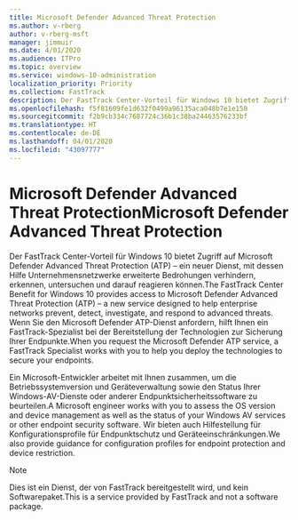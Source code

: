 ```yaml
---
title: Microsoft Defender Advanced Threat Protection
ms.author: v-rberg
author: v-rberg-msft
manager: jimmuir
ms.date: 4/01/2020
ms.audience: ITPro
ms.topic: overview
ms.service: windows-10-administration
localization_priority: Priority
ms.collection: FastTrack
description: Der FastTrack Center-Vorteil für Windows 10 bietet Zugriff auf Microsoft Defender Advanced Threat Protection (ATP) – ein neuer Dienst, mit dessen Hilfe Unternehmensnetzwerke erweiterte Bedrohungen verhindern, erkennen, untersuchen und darauf reagieren können.
ms.openlocfilehash: f5f81609fe1d632f0499a96135aca048b7e1e158
ms.sourcegitcommit: f2b9cb334c7687724c36b1c38ba24463576233bf
ms.translationtype: HT
ms.contentlocale: de-DE
ms.lasthandoff: 04/01/2020
ms.locfileid: "43097777"
---
```

# <a name="microsoft-defender-advanced-threat-protection"></a><span data-ttu-id="2f6fe-103">Microsoft Defender Advanced Threat Protection</span><span class="sxs-lookup"><span data-stu-id="2f6fe-103">Microsoft Defender Advanced Threat Protection</span></span>

<span data-ttu-id="2f6fe-104">Der FastTrack Center-Vorteil für Windows 10 bietet Zugriff auf Microsoft Defender Advanced Threat Protection (ATP) – ein neuer Dienst, mit dessen Hilfe Unternehmensnetzwerke erweiterte Bedrohungen verhindern, erkennen, untersuchen und darauf reagieren können.</span><span class="sxs-lookup"><span data-stu-id="2f6fe-104">The FastTrack Center Benefit for Windows 10 provides access to Microsoft Defender Advanced Threat Protection (ATP) – a new service designed to help enterprise networks prevent, detect, investigate, and respond to advanced threats.</span></span> <span data-ttu-id="2f6fe-105">Wenn Sie den Microsoft Defender ATP-Dienst anfordern, hilft Ihnen ein FastTrack-Spezialist bei der Bereitstellung der Technologien zur Sicherung Ihrer Endpunkte.</span><span class="sxs-lookup"><span data-stu-id="2f6fe-105">When you request the Microsoft Defender ATP service, a FastTrack Specialist works with you to help you deploy the technologies to secure your endpoints.</span></span>

<span data-ttu-id="2f6fe-106">Ein Microsoft-Entwickler arbeitet mit Ihnen zusammen, um die Betriebssystemversion und Geräteverwaltung sowie den Status Ihrer Windows-AV-Dienste oder anderer Endpunktsicherheitssoftware zu beurteilen.</span><span class="sxs-lookup"><span data-stu-id="2f6fe-106">A Microsoft engineer works with you to assess the OS version and device management as well as the status of your Windows AV services or other endpoint security software.</span></span> <span data-ttu-id="2f6fe-107">Wir bieten auch Hilfestellung für Konfigurationsprofile für Endpunktschutz und Geräteeinschränkungen.</span><span class="sxs-lookup"><span data-stu-id="2f6fe-107">We also provide guidance for configuration profiles for endpoint protection and device restriction.</span></span>  

> [!NOTE]
> <span data-ttu-id="2f6fe-108">Dies ist ein Dienst, der von FastTrack bereitgestellt wird, und kein Softwarepaket.</span><span class="sxs-lookup"><span data-stu-id="2f6fe-108">This is a service provided by FastTrack and not a software package.</span></span> 

